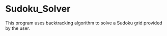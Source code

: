 # Sudoku_Solver

This program uses backtracking algorithm to solve a Sudoku grid provided by the user.
